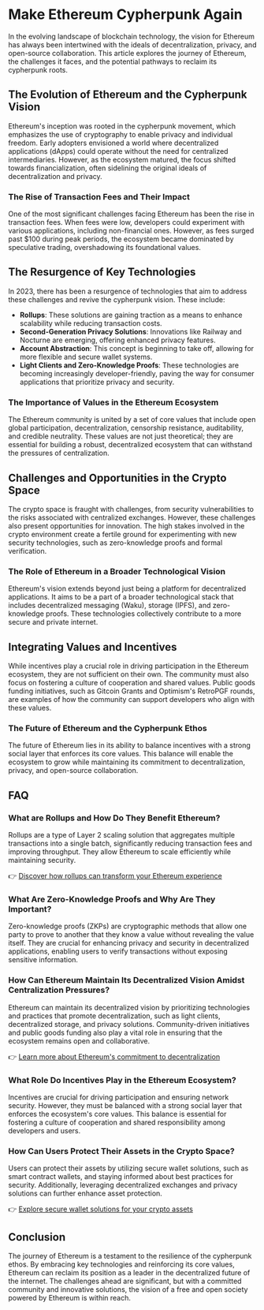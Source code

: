# Make Ethereum Cypherpunk Again

In the evolving landscape of blockchain technology, the vision for Ethereum has always been intertwined with the ideals of decentralization, privacy, and open-source collaboration. This article explores the journey of Ethereum, the challenges it faces, and the potential pathways to reclaim its cypherpunk roots.

## The Evolution of Ethereum and the Cypherpunk Vision

Ethereum's inception was rooted in the cypherpunk movement, which emphasizes the use of cryptography to enable privacy and individual freedom. Early adopters envisioned a world where decentralized applications (dApps) could operate without the need for centralized intermediaries. However, as the ecosystem matured, the focus shifted towards financialization, often sidelining the original ideals of decentralization and privacy.

### The Rise of Transaction Fees and Their Impact

One of the most significant challenges facing Ethereum has been the rise in transaction fees. When fees were low, developers could experiment with various applications, including non-financial ones. However, as fees surged past $100 during peak periods, the ecosystem became dominated by speculative trading, overshadowing its foundational values.

## The Resurgence of Key Technologies

In 2023, there has been a resurgence of technologies that aim to address these challenges and revive the cypherpunk vision. These include:

- **Rollups**: These solutions are gaining traction as a means to enhance scalability while reducing transaction costs.
- **Second-Generation Privacy Solutions**: Innovations like Railway and Nocturne are emerging, offering enhanced privacy features.
- **Account Abstraction**: This concept is beginning to take off, allowing for more flexible and secure wallet systems.
- **Light Clients and Zero-Knowledge Proofs**: These technologies are becoming increasingly developer-friendly, paving the way for consumer applications that prioritize privacy and security.

### The Importance of Values in the Ethereum Ecosystem

The Ethereum community is united by a set of core values that include open global participation, decentralization, censorship resistance, auditability, and credible neutrality. These values are not just theoretical; they are essential for building a robust, decentralized ecosystem that can withstand the pressures of centralization.

## Challenges and Opportunities in the Crypto Space

The crypto space is fraught with challenges, from security vulnerabilities to the risks associated with centralized exchanges. However, these challenges also present opportunities for innovation. The high stakes involved in the crypto environment create a fertile ground for experimenting with new security technologies, such as zero-knowledge proofs and formal verification.

### The Role of Ethereum in a Broader Technological Vision

Ethereum's vision extends beyond just being a platform for decentralized applications. It aims to be a part of a broader technological stack that includes decentralized messaging (Waku), storage (IPFS), and zero-knowledge proofs. These technologies collectively contribute to a more secure and private internet.

## Integrating Values and Incentives

While incentives play a crucial role in driving participation in the Ethereum ecosystem, they are not sufficient on their own. The community must also focus on fostering a culture of cooperation and shared values. Public goods funding initiatives, such as Gitcoin Grants and Optimism's RetroPGF rounds, are examples of how the community can support developers who align with these values.

### The Future of Ethereum and the Cypherpunk Ethos

The future of Ethereum lies in its ability to balance incentives with a strong social layer that enforces its core values. This balance will enable the ecosystem to grow while maintaining its commitment to decentralization, privacy, and open-source collaboration.

## FAQ

### What are Rollups and How Do They Benefit Ethereum?

Rollups are a type of Layer 2 scaling solution that aggregates multiple transactions into a single batch, significantly reducing transaction fees and improving throughput. They allow Ethereum to scale efficiently while maintaining security.

👉 [Discover how rollups can transform your Ethereum experience](https://bit.ly/okx-bonus)

### What Are Zero-Knowledge Proofs and Why Are They Important?

Zero-knowledge proofs (ZKPs) are cryptographic methods that allow one party to prove to another that they know a value without revealing the value itself. They are crucial for enhancing privacy and security in decentralized applications, enabling users to verify transactions without exposing sensitive information.

### How Can Ethereum Maintain Its Decentralized Vision Amidst Centralization Pressures?

Ethereum can maintain its decentralized vision by prioritizing technologies and practices that promote decentralization, such as light clients, decentralized storage, and privacy solutions. Community-driven initiatives and public goods funding also play a vital role in ensuring that the ecosystem remains open and collaborative.

👉 [Learn more about Ethereum's commitment to decentralization](https://bit.ly/okx-bonus)

### What Role Do Incentives Play in the Ethereum Ecosystem?

Incentives are crucial for driving participation and ensuring network security. However, they must be balanced with a strong social layer that enforces the ecosystem's core values. This balance is essential for fostering a culture of cooperation and shared responsibility among developers and users.

### How Can Users Protect Their Assets in the Crypto Space?

Users can protect their assets by utilizing secure wallet solutions, such as smart contract wallets, and staying informed about best practices for security. Additionally, leveraging decentralized exchanges and privacy solutions can further enhance asset protection.

👉 [Explore secure wallet solutions for your crypto assets](https://bit.ly/okx-bonus)

## Conclusion

The journey of Ethereum is a testament to the resilience of the cypherpunk ethos. By embracing key technologies and reinforcing its core values, Ethereum can reclaim its position as a leader in the decentralized future of the internet. The challenges ahead are significant, but with a committed community and innovative solutions, the vision of a free and open society powered by Ethereum is within reach.